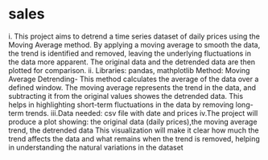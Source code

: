 # sales
i. This project aims to detrend a time series dataset of daily prices using the Moving Average method. By applying a moving average to smooth the data, the trend is identified and removed, leaving the underlying fluctuations in the data more apparent. The original data and the detrended data are then plotted for comparison.
ii. Libraries: pandas, mathplotlib
    Method: Moving Average Detrending- This method calculates the average of the data over a defined window. The moving average represents the trend in the data, and subtracting it from the original values showes the detrended data. This helps in highlighting short-term fluctuations in the data by removing long-term trends.
iii.Data needed: csv file with date and prices
iv.The project will produce a plot showing: the original data (daily prices),the moving average trend, the detrended data
This visualization will make it clear how much the trend affects the data and what remains when the trend is removed, helping in understanding the natural variations in the dataset
